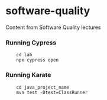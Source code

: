 # software-quality
Content from Software Quality lectures

### Running Cypress
```
    cd lab
    npx cypress open
```

### Running Karate
```
    cd java_project_name
    mvn test -Dtest=ClassRunner
```